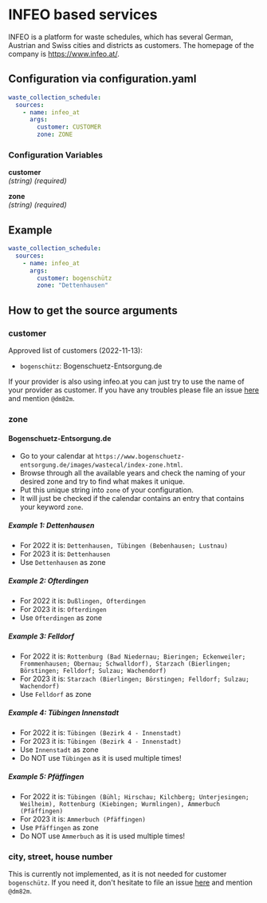# INFEO based services 

INFEO is a platform for waste schedules, which has several German, Austrian and Swiss cities and districts as customers. The homepage of the company is https://www.infeo.at/.

## Configuration via configuration.yaml

```yaml
waste_collection_schedule:
  sources:
    - name: infeo_at
      args:
        customer: CUSTOMER
        zone: ZONE
```

### Configuration Variables

**customer**<br>
*(string) (required)*

**zone**<br>
*(string) (required)*

## Example

```yaml
waste_collection_schedule:
  sources:
    - name: infeo_at
      args:
        customer: bogenschütz
        zone: "Dettenhausen"
```

## How to get the source arguments

### customer

Approved list of customers (2022-11-13):

- `bogenschütz`: Bogenschuetz-Entsorgung.de

If your provider is also using infeo.at you can just try to use the name of your provider as customer. If you have any troubles please file an issue [here](https://github.com/mampfes/hacs_waste_collection_schedule/issues/new) and mention `@dm82m`.

### zone

#### Bogenschuetz-Entsorgung.de
- Go to your calendar at `https://www.bogenschuetz-entsorgung.de/images/wastecal/index-zone.html`.
- Browse through all the available years and check the naming of your desired zone and try to find what makes it unique.
- Put this unique string into `zone` of your configuration.
- It will just be checked if the calendar contains an entry that contains your keyword `zone`.

##### Example 1: Dettenhausen
- For 2022 it is: `Dettenhausen, Tübingen (Bebenhausen; Lustnau)`
- For 2023 it is: `Dettenhausen`
- Use `Dettenhausen` as zone

##### Example 2: Ofterdingen
- For 2022 it is: `Dußlingen, Ofterdingen`
- For 2023 it is: `Ofterdingen`
- Use `Ofterdingen` as zone

##### Example 3: Felldorf
- For 2022 it is: `Rottenburg (Bad Niedernau; Bieringen; Eckenweiler; Frommenhausen; Obernau; Schwalldorf), Starzach (Bierlingen; Börstingen; Felldorf; Sulzau; Wachendorf)`
- For 2023 it is: `Starzach (Bierlingen; Börstingen; Felldorf; Sulzau; Wachendorf)`
- Use `Felldorf` as zone

##### Example 4: Tübingen Innenstadt
- For 2022 it is: `Tübingen (Bezirk 4 - Innenstadt)`
- For 2023 it is: `Tübingen (Bezirk 4 - Innenstadt)`
- Use `Innenstadt` as zone
- Do NOT use `Tübingen` as it is used multiple times!

##### Example 5: Pfäffingen
- For 2022 it is: `Tübingen (Bühl; Hirschau; Kilchberg; Unterjesingen; Weilheim), Rottenburg (Kiebingen; Wurmlingen), Ammerbuch (Pfäffingen)`
- For 2023 it is: `Ammerbuch (Pfäffingen)`
- Use `Pfäffingen` as zone
- Do NOT use `Ammerbuch` as it is used multiple times!

### city, street, house number

This is currently not implemented, as it is not needed for customer `bogenschütz`. If you need it, don't hesitate to file an issue [here](https://github.com/mampfes/hacs_waste_collection_schedule/issues/new) and mention `@dm82m`.
